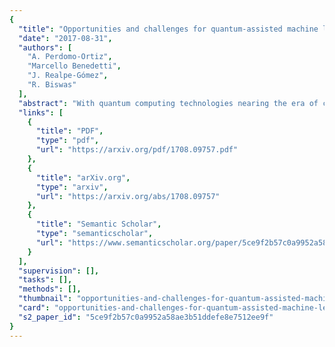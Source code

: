```yaml
---
{
  "title": "Opportunities and challenges for quantum-assisted machine learning in near-term quantum computers",
  "date": "2017-08-31",
  "authors": [
    "A. Perdomo-Ortiz",
    "Marcello Benedetti",
    "J. Realpe-Gómez",
    "R. Biswas"
  ],
  "abstract": "With quantum computing technologies nearing the era of commercialization and quantum supremacy, machine learning (ML) appears as one of the promising \"killer\" applications. Despite significant effort, there has been a disconnect between most quantum ML proposals, the needs of ML practitioners, and the capabilities of near-term quantum devices to demonstrate quantum enhancement in the near future. In this contribution to the focus collection on \"What would you do with 1000 qubits?\", we provide concrete examples of intractable ML tasks that could be enhanced with near-term devices. We argue that to reach this target, the focus should be on areas where ML researchers are struggling, such as generative models in unsupervised and semi-supervised learning, instead of the popular and more tractable supervised learning techniques. We also highlight the case of classical datasets with potential quantum-like statistical correlations where quantum models could be more suitable. We focus on hybrid quantum-classical approaches and illustrate some of the key challenges we foresee for near-term implementations. Finally, we introduce the quantum-assisted Helmholtz machine (QAHM), an attempt to use near-term quantum devices to tackle high-dimensional datasets of continuous variables. Instead of using quantum computers to assist deep learning, as previous approaches do, the QAHM uses deep learning to extract a low-dimensional binary representation of data, suitable for relatively small quantum processors which can assist the training of an unsupervised generative model. Although we illustrate this concept on a quantum annealer, other quantum platforms could benefit as well from this hybrid quantum-classical framework.",
  "links": [
    {
      "title": "PDF",
      "type": "pdf",
      "url": "https://arxiv.org/pdf/1708.09757.pdf"
    },
    {
      "title": "arXiv.org",
      "type": "arxiv",
      "url": "https://arxiv.org/abs/1708.09757"
    },
    {
      "title": "Semantic Scholar",
      "type": "semanticscholar",
      "url": "https://www.semanticscholar.org/paper/5ce9f2b57c0a9952a58ae3b51ddefe8e7512ee9f"
    }
  ],
  "supervision": [],
  "tasks": [],
  "methods": [],
  "thumbnail": "opportunities-and-challenges-for-quantum-assisted-machine-learning-in-near-term-quantum-computers-thumb.jpg",
  "card": "opportunities-and-challenges-for-quantum-assisted-machine-learning-in-near-term-quantum-computers-card.jpg",
  "s2_paper_id": "5ce9f2b57c0a9952a58ae3b51ddefe8e7512ee9f"
}
---
```


